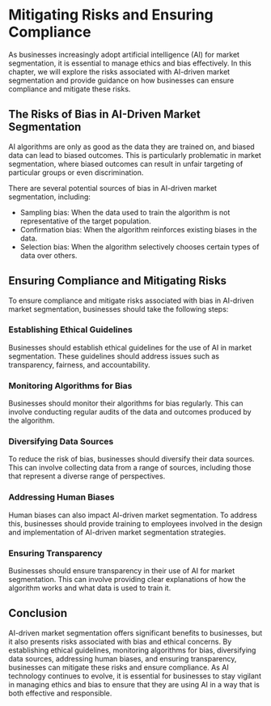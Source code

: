 Mitigating Risks and Ensuring Compliance
==============================================================================================================

As businesses increasingly adopt artificial intelligence (AI) for market segmentation, it is essential to manage ethics and bias effectively. In this chapter, we will explore the risks associated with AI-driven market segmentation and provide guidance on how businesses can ensure compliance and mitigate these risks.

The Risks of Bias in AI-Driven Market Segmentation
--------------------------------------------------

AI algorithms are only as good as the data they are trained on, and biased data can lead to biased outcomes. This is particularly problematic in market segmentation, where biased outcomes can result in unfair targeting of particular groups or even discrimination.

There are several potential sources of bias in AI-driven market segmentation, including:

* Sampling bias: When the data used to train the algorithm is not representative of the target population.
* Confirmation bias: When the algorithm reinforces existing biases in the data.
* Selection bias: When the algorithm selectively chooses certain types of data over others.

Ensuring Compliance and Mitigating Risks
----------------------------------------

To ensure compliance and mitigate risks associated with bias in AI-driven market segmentation, businesses should take the following steps:

### Establishing Ethical Guidelines

Businesses should establish ethical guidelines for the use of AI in market segmentation. These guidelines should address issues such as transparency, fairness, and accountability.

### Monitoring Algorithms for Bias

Businesses should monitor their algorithms for bias regularly. This can involve conducting regular audits of the data and outcomes produced by the algorithm.

### Diversifying Data Sources

To reduce the risk of bias, businesses should diversify their data sources. This can involve collecting data from a range of sources, including those that represent a diverse range of perspectives.

### Addressing Human Biases

Human biases can also impact AI-driven market segmentation. To address this, businesses should provide training to employees involved in the design and implementation of AI-driven market segmentation strategies.

### Ensuring Transparency

Businesses should ensure transparency in their use of AI for market segmentation. This can involve providing clear explanations of how the algorithm works and what data is used to train it.

Conclusion
----------

AI-driven market segmentation offers significant benefits to businesses, but it also presents risks associated with bias and ethical concerns. By establishing ethical guidelines, monitoring algorithms for bias, diversifying data sources, addressing human biases, and ensuring transparency, businesses can mitigate these risks and ensure compliance. As AI technology continues to evolve, it is essential for businesses to stay vigilant in managing ethics and bias to ensure that they are using AI in a way that is both effective and responsible.
